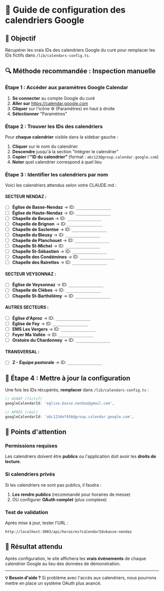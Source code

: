 # 📅 Guide de configuration des calendriers Google

## 🎯 Objectif
Récupérer les vrais IDs des calendriers Google du curé pour remplacer les IDs fictifs dans `/lib/calendars-config.ts`.

## 🔍 Méthode recommandée : Inspection manuelle

### Étape 1 : Accéder aux paramètres Google Calendar

1. **Se connecter** au compte Google du curé
2. **Aller sur** https://calendar.google.com
3. **Cliquer** sur l'icône ⚙️ (Paramètres) en haut à droite
4. **Sélectionner** "Paramètres"

### Étape 2 : Trouver les IDs des calendriers

Pour **chaque calendrier** visible dans la sidebar gauche :

1. **Cliquer** sur le nom du calendrier
2. **Descendre** jusqu'à la section "Intégrer le calendrier"
3. **Copier** l'**"ID du calendrier"** (format : `abc123@group.calendar.google.com`)
4. **Noter** quel calendrier correspond à quel lieu

### Étape 3 : Identifier les calendriers par nom

Voici les calendriers attendus selon votre CLAUDE.md :

#### SECTEUR NENDAZ :
- [ ] **Église de Basse-Nendaz** → ID: `________________`
- [ ] **Église de Haute-Nendaz** → ID: `________________`
- [ ] **Chapelle de Beuson** → ID: `________________`
- [ ] **Chapelle de Brignon** → ID: `________________`
- [ ] **Chapelle de Saclentse** → ID: `________________`
- [ ] **Chapelle du Bleusy** → ID: `________________`
- [ ] **Chapelle de Planchouet** → ID: `________________`
- [ ] **Chapelle St-Michel** → ID: `________________`
- [ ] **Chapelle St-Sébastien** → ID: `________________`
- [ ] **Chapelle des Condémines** → ID: `________________`
- [ ] **Chapelle des Rairettes** → ID: `________________`

#### SECTEUR VEYSONNAZ :
- [ ] **Église de Veysonnaz** → ID: `________________`
- [ ] **Chapelle de Clèbes** → ID: `________________`
- [ ] **Chapelle St-Barthélémy** → ID: `________________`

#### AUTRES SECTEURS :
- [ ] **Église d'Aproz** → ID: `________________`
- [ ] **Église de Fey** → ID: `________________`
- [ ] **EMS Les Vergers** → ID: `________________`
- [ ] **Foyer Ma Vallée** → ID: `________________`
- [ ] **Oratoire du Chardonney** → ID: `________________`

#### TRANSVERSAL :
- [ ] **Z - Équipe pastorale** → ID: `________________`

## 🔧 Étape 4 : Mettre à jour la configuration

Une fois les IDs récupérés, **remplacer** dans `/lib/calendars-config.ts` :

```typescript
// AVANT (fictif)
googleCalendarId: 'eglise.basse.nendaz@gmail.com',

// APRÈS (réel)
googleCalendarId: 'abc123def456@group.calendar.google.com',
```

## 🚨 Points d'attention

### Permissions requises
Les calendriers doivent être **publics** ou l'application doit avoir les **droits de lecture**.

### Si calendriers privés
Si les calendriers ne sont pas publics, il faudra :
1. **Les rendre publics** (recommandé pour horaires de messe)
2. OU configurer **OAuth complet** (plus complexe)

### Test de validation
Après mise à jour, tester l'URL :
```
http://localhost:3003/api/horaires?calendarId=basse-nendaz
```

## 🎯 Résultat attendu

Après configuration, le site affichera les **vrais événements** de chaque calendrier Google au lieu des données de démonstration.

---

**💡 Besoin d'aide ?**
Si problème avec l'accès aux calendriers, nous pourrons mettre en place un système OAuth plus avancé.